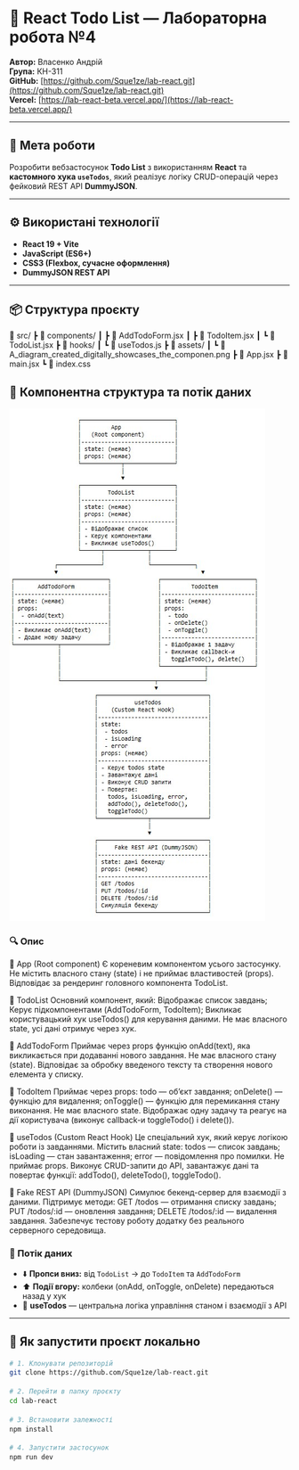 # 📝 React Todo List — Лабораторна робота №4  
**Автор:** Власенко Андрій  
**Група:** КН-311  
**GitHub:** [https://github.com/Sque1ze/lab-react.git](https://github.com/Sque1ze/lab-react.git)  
**Vercel:** [https://lab-react-beta.vercel.app/](https://lab-react-beta.vercel.app/)  

---

## 🎯 Мета роботи
Розробити вебзастосунок **Todo List** з використанням **React** та **кастомного хука `useTodos`**, який реалізує логіку CRUD-операцій через фейковий REST API **DummyJSON**.

---

## ⚙️ Використані технології
- **React 19 + Vite**
- **JavaScript (ES6+)**
- **CSS3 (Flexbox, сучасне оформлення)**
- **DummyJSON REST API**

---

## 📦 Структура проєкту
📁 src/
┣ 📁 components/
┃ ┣ 📄 AddTodoForm.jsx
┃ ┣ 📄 TodoItem.jsx
┃ ┗ 📄 TodoList.jsx
┣ 📁 hooks/
┃ ┗ 📄 useTodos.js
┣ 📁 assets/
┃ ┗ 📄 A_diagram_created_digitally_showcases_the_componen.png
┣ 📄 App.jsx
┣ 📄 main.jsx
┗ 📄 index.css

## 🧠 Компонентна структура та потік даних

![Data Flow Diagram](./src/assets/діаграма.jpg)

### 🔍 Опис
🔹 App (Root component)
Є кореневим компонентом усього застосунку.
Не містить власного стану (state) і не приймає властивостей (props).
Відповідає за рендеринг головного компонента TodoList.

🔹 TodoList
Основний компонент, який:
Відображає список завдань;
Керує підкомпонентами (AddTodoForm, TodoItem);
Викликає користувацький хук useTodos() для керування даними.
Не має власного state, усі дані отримує через хук.

🔹 AddTodoForm
Приймає через props функцію onAdd(text), яка викликається при додаванні нового завдання.
Не має власного стану (state).
Відповідає за обробку введеного тексту та створення нового елемента у списку.

🔹 TodoItem
Приймає через props:
todo — об’єкт завдання;
onDelete() — функцію для видалення;
onToggle() — функцію для перемикання стану виконання.
Не має власного state.
Відображає одну задачу та реагує на дії користувача (виконує callback-и toggleTodo() і delete()).

🔹 useTodos (Custom React Hook)
Це спеціальний хук, який керує логікою роботи із завданнями.
Містить власний state:
todos — список завдань;
isLoading — стан завантаження;
error — повідомлення про помилки.
Не приймає props.
Виконує CRUD-запити до API, завантажує дані та повертає функції:
addTodo(), deleteTodo(), toggleTodo().

🔹 Fake REST API (DummyJSON)
Симулює бекенд-сервер для взаємодії з даними.
Підтримує методи:
GET /todos — отримання списку завдань;
PUT /todos/:id — оновлення завдання;
DELETE /todos/:id — видалення завдання.
Забезпечує тестову роботу додатку без реального серверного середовища.

### 🔄 Потік даних
- ⬇️ **Пропси вниз:** від `TodoList` → до `TodoItem` та `AddTodoForm`  
- ⬆️ **Події вгору:** колбеки (onAdd, onToggle, onDelete) передаються назад у хук  
- 🔁 **useTodos** — центральна логіка управління станом і взаємодії з API  

---

## 🚀 Як запустити проєкт локально

```bash
# 1. Клонувати репозиторій
git clone https://github.com/Sque1ze/lab-react.git

# 2. Перейти в папку проєкту
cd lab-react

# 3. Встановити залежності
npm install

# 4. Запустити застосунок
npm run dev